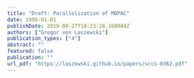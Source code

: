 ```yaml
---
title: "Draft: Parallelization of MOPAC"
date: 1995-01-01
publishDate: 2019-08-27T18:23:28.160084Z
authors: ["Gregor von Laszewski"]
publication_types: ["4"]
abstract: ""
featured: false
publication: ""
url_pdf: "https://laszewski.github.io/papers/sccs-0362.pdf"
---
```


